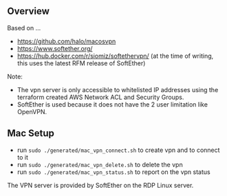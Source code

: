 ## Overview

Based on ...

- https://github.com/halo/macosvpn
- https://www.softether.org/
- https://hub.docker.com/r/siomiz/softethervpn/ (at the time of writing, this uses the latest RFM release of SoftEther)

Note:

- The vpn server is only accessible to whitelisted IP addresses using the terraform created AWS Network ACL and Security Groups.
- SoftEther is used because it does not have the 2 user limitation like OpenVPN.

##  Mac Setup

- run `sudo ./generated/mac_vpn_connect.sh` to create vpn and to connect to it
- run `sudo ./generated/mac_vpn_delete.sh` to delete the vpn
- run `sudo ./generated/mac_vpn_status.sh` to report on the vpn status

The VPN server is provided by SoftEther on the RDP Linux server.


